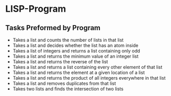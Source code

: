 # LISP-Program
## Tasks Preformed by Program
* Takes a list and counts the number of lists in that list
* Takes a list and decides whether the list has an atom inside
* Takes a list of integers and returns a list containing only odd
* Takes a list and returns the minimum value of an integer list
* Takes a list and returns the reverse of the list
* Takes a list and returns a list containing every other element of that list
* Takes a list and returns the element at a given location of a list
* Takes a list and returns  the  product of all integers everywhere in that list
* Takes a list and removes duplicates from that list
* Takes two lists and finds the intersection of two lists

